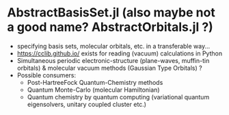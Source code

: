# AbstractBasisSet.jl (also maybe not a good name? AbstractOrbitals.jl ?)

* specifying basis sets, molecular orbitals, etc. in a transferable way...
* https://cclib.github.io/ exists for reading (vacuum) calculations in Python
* Simultaneous periodic electronic-structure (plane-waves, muffin-tin orbitals) & molecular vacuum methods (Gaussian Type Orbitals) ?
* Possible consumers:
  * Post-HartreeFock Quantum-Chemistry methods
  * Quantum Monte-Carlo (molecular Hamiltonian)
  * Quantum chemistry by quantum computing (variational quantum eigensolvers, unitary coupled cluster etc.)
